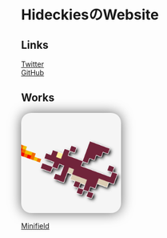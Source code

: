 # HideckiesのWebsite

## Links

[Twitter](https://twitter.com/hideckies)  
[GitHub](https://github.com/hideckies)

## Works

<img
     src="./images/icon_v2_512.png"
     alt="minifield"
     style="width: 200px; border-radius: 20px; filter: drop-shadow(0 0 0.75rem rgba(0, 0, 0, 0.6));"
/>

[Minifield](https://play.google.com/store/apps/details?id=org.hideckies.minifield)
